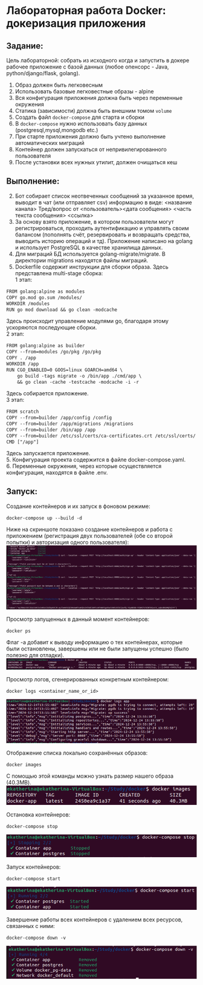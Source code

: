 # Лабораторная работа Docker: докеризация приложения
## Задание:
Цель лабораторной: собрать из исходного когда и запустить в докере рабочее приложение с базой данных (любое опенсорс - Java, python/django/flask, golang).  

1. Образ должен быть легковесным  
2. Использовать базовые легковестные образы - alpine  
3. Вся конфигурация приложения должна быть через переменные окружения  
4. Статика (зависимости) должна быть внешним томом `volume`  
5. Создать файл `docker-compose` для старта и сборки  
6. В `docker-compose` нужно использовать базу данных (postgresql,mysql,mongodb etc.)  
7. При старте приложения должно быть учтено выполнение автоматических миграций  
8. Контейнер должен запускаться от непривилегированного пользователя  
9. После установки всех нужных утилит, должен очищаться кеш

## Выполнение:
2. Бот собирает список неотвеченных сообщений за указанное время, выводит в чат (или отправляет csv) информацию в виде:
		<название канала>
		Тред/вопрос от <пользователь><дата сообщения>
		<часть текста сообщения>
		<ссылка>
1. За основу взято приложение, в котором пользователи могут регистрироваться, проходить аутентификацию и управлять своим балансом (пополнять счёт, резервировать и возвращать средства, выводить историю операций и тд). Приложение написано на golang и использует PostgreSQL в качестве хранилища данных.  
2. Для миграций БД используется golang-migrate/migrate. В директории migrations находятся файлы миграций.
3. Dockerfile содержит инструкции для сборки образа. Здесь представлена multi-stage сборка:  
   1 этап:  
```
FROM golang:alpine as modules
COPY go.mod go.sum /modules/
WORKDIR /modules
RUN go mod download && go clean -modcache
```  
Здесь происходит управление модулями go, благодаря этому ускоряются последующие сборки.  
   2 этап:  
```
FROM golang:alpine as builder
COPY --from=modules /go/pkg /go/pkg
COPY . /app
WORKDIR /app
RUN CGO_ENABLED=0 GOOS=linux GOARCH=amd64 \
    go build -tags migrate -o /bin/app ./cmd/app \
    && go clean -cache -testcache -modcache -i -r
```
   Здесь собирается приложение.  
   3 этап:
```
FROM scratch
COPY --from=builder /app/config /config
COPY --from=builder /app/migrations /migrations
COPY --from=builder /bin/app /app
COPY --from=builder /etc/ssl/certs/ca-certificates.crt /etc/ssl/certs/
CMD ["/app"]
```
   Здесь запускается приложение.  
5. Конфигурация проекта содержится в файле docker-compose.yaml.  
6. Переменные окружения, через которые осуществляется конфигурация, находятся в файле .env.   

## Запуск:
Создание контейнеров и их запуск в фоновом режиме:  
```
docker-compose up --build -d
```
Ниже на скриншоте показано создание контейнеров и работа с приложением (регистрация двух пользователей (обе со второй попытки) и авторизация одного пользователя):  
![alt-текст][logo]

[logo]: https://github.com/ulyanovaktrn/Docker_lab/blob/main/screenshots/app_docker.png  
Просмотр запущенных в данный момент контейнеров:
```
docker ps
```
Флаг -a добавит к выводу информацию о тех контейнерах, которые были остановлены, завершены или не были запущены успешно (было полезно для отладки).  
![alt-текст][logo1]

[logo1]: https://github.com/ulyanovaktrn/Docker_lab/blob/main/screenshots/ps-a.png  
Просмотр логов, сгенерированных конкретным контейнером:  
```
docker logs <container_name_or_id>
```
![alt-текст][logo2]

[logo2]: https://github.com/ulyanovaktrn/Docker_lab/blob/main/screenshots/logs.png  
Отображение списка локально сохранённых образов:
```
docker images
```
С помощью этой команды можно узнать размер нашего образа (40.3MB).  
![alt-текст][logo3]

[logo3]: https://github.com/ulyanovaktrn/Docker_lab/blob/main/screenshots/image_size.png
Остановка контейнеров:
```
docker-compose stop
```
![alt-текст][logo4]

[logo4]: https://github.com/ulyanovaktrn/Docker_lab/blob/main/screenshots/stop.png    
Запуск контейнеров:
```
docker-compose start
```
![alt-текст][logo5]

[logo5]: https://github.com/ulyanovaktrn/Docker_lab/blob/main/screenshots/start.png  
Завершение работы всех контейнеров с удалением всех ресурсов, связанных с ними:
```
docker-compose down -v
```
![alt-текст][logo6]

[logo6]: https://github.com/ulyanovaktrn/Docker_lab/blob/main/screenshots/down.png  
